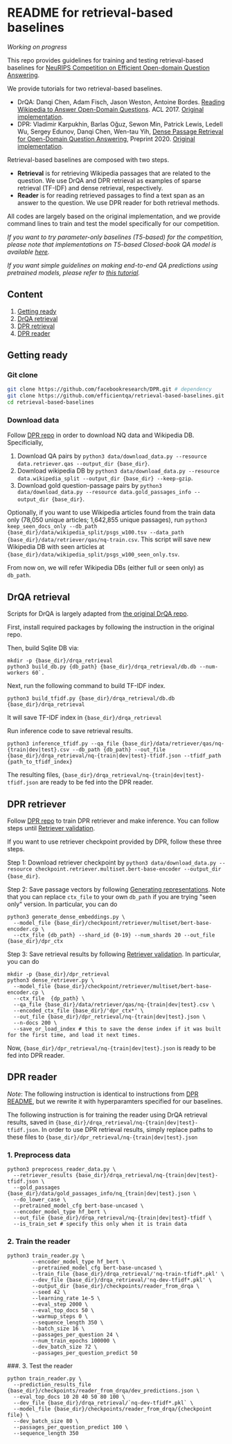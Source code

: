 # README for retrieval-based baselines

*Working on progress*

This repo provides guidelines for training and testing retrieval-based baselines for [NeuRIPS Competition on Efficient Open-domain Question Answering](http://efficientqa.github.io/).

We provide tutorials for two retrieval-based baselines.

- DrQA: Danqi Chen, Adam Fisch, Jason Weston, Antoine Bordes. [Reading Wikipedia to Answer Open-Domain Questions](https://arxiv.org/abs/1704.00051). ACL 2017. [Original implementation][drqa].
- DPR: Vladimir Karpukhin, Barlas Oğuz, Sewon Min, Patrick Lewis, Ledell Wu, Sergey Edunov, Danqi Chen, Wen-tau Yih, [Dense Passage Retrieval for Open-Domain Question Answering](https://arxiv.org/abs/2004.04906), Preprint 2020. [Original implementation][dpr].

Retrieval-based baselines are composed with two steps.
- **Retrieval** is for retrieving Wikipedia passages that are related to the question. We use DrQA and DPR retrieval as examples of sparse retrieval (TF-IDF) and dense retrieval, respectively.
- **Reader** is for reading retrieved passages to find a text span as an answer to the question. We use DPR reader for both retrieval methods.

All codes are largely based on the original implementation, and we provide command lines to train and test the model specifically for our competition.

*If you want to try parameter-only baselines (T5-based) for the competition, please note that implementations on T5-based Closed-book QA model is available [here](https://github.com/google-research/google-research/tree/master/t5_closed_book_qa).*

*If you want simple guidelines on making end-to-end QA predictions using pretrained models, please refer to [this tutorial](https://github.com/efficientqa/efficientqa.github.io/blob/master/getting_started.md).*

## Content

1. [Getting ready](#getting-ready)
2. [DrQA retrieval](#drqa-retrieval)
3. [DPR retrieval](#dpr-retrieval)
4. [DPR reader](#dpr-reader)

## Getting ready

### Git clone

```bash
git clone https://github.com/facebookresearch/DPR.git # dependency
git clone https://github.com/efficientqa/retrieval-based-baselines.git # this repo
cd retrieval-based-baselines
```

### Download data

Follow [DPR repo][dpr] in order to download NQ data and Wikipedia DB. Specificially,

1. Download QA pairs by `python3 data/download_data.py --resource data.retriever.qas --output_dir {base_dir}`.
2. Download wikipedia DB by `python3 data/download_data.py --resource data.wikipedia_split --output_dir {base_dir} --keep-gzip`.
3. Download gold question-passage pairs by `python3 data/download_data.py --resource data.gold_passages_info --output_dir {base_dir}`.

Optionally, if you want to use Wikipedia articles found from the train data only (78,050 unique articles; 1,642,855 unique passages), run `python3 keep_seen_docs_only --db_path {base_dir}/data/wikipedia_split/psgs_w100.tsv --data_path {base_dir}/data/retriever/qas/nq-train.csv`. This script will save new Wikipedia DB with seen articles at `{base_dir}/data/wikipedia_split/psgs_w100_seen_only.tsv`.

From now on, we will refer Wikipedia DBs (either full or seen only) as `db_path`.


## DrQA retrieval

Scripts for DrQA is largely adapted from [the original DrQA repo][drqa].

First, install required packages by following the instruction in the original repo.

Then, build Sqlite DB via:
```
mkdir -p {base_dir}/drqa_retrieval
python3 build_db.py {db_path} {base_dir}/drqa_retrieval/db.db --num-workers 60`.
```
Next, run the following command to build TF-IDF index.
```
python3 build_tfidf.py {base_dir}/drqa_retrieval/db.db {base_dir}/drqa_retrieval
```
It will save TF-IDF index in `{base_dir}/drqa_retrieval`

Run inference code to save retrieval results.
```
python3 inference_tfidf.py --qa_file {base_dir}/data/retriever/qas/nq-{train|dev|test}.csv --db_path {db_path} --out_file {base_dir}/drqa_retrieval/nq-{train|dev|test}-tfidf.json --tfidf_path {path_to_tfidf_index}
```

The resulting files, `{base_dir}/drqa_retrieval/nq-{train|dev|test}-tfidf.json` are ready to be fed into the DPR reader.

## DPR retriever

Follow [DPR repo][dpr] to train DPR retriever and make inference. You can follow steps until [Retriever validation](https://github.com/facebookresearch/DPR/tree/master#retriever-validation-against-the-entire-set-of-documents).


If you want to use retriever checkpoint provided by DPR, follow these three steps.

Step 1: Download retriever checkpoint by `python3 data/download_data.py --resource checkpoint.retriever.multiset.bert-base-encoder --output_dir {base_dir}`.

Step 2: Save passage vectors by following [Generating representations](https://github.com/facebookresearch/DPR/tree/master#retriever-validation-against-the-entire-set-of-documents). Note that you can replace `ctx_file` to your own `db_path` if you are trying "seen only" version. In particular, you can do
```
python3 generate_dense_embeddings.py \
  --model_file {base_dir}/checkpoint/retriever/multiset/bert-base-encoder.cp \
  --ctx_file {db_path} --shard_id {0-19} --num_shards 20 --out_file {base_dir}/dpr_ctx
```

Step 3: Save retrieval results by following [Retriever validation](https://github.com/facebookresearch/DPR/tree/master#retriever-validation-against-the-entire-set-of-documents). In particular, you can do
```
mkdir -p {base_dir}/dpr_retrieval
python3 dense_retriever.py \
  --model_file {base_dir}/checkpoint/retriever/multiset/bert-base-encoder.cp \
  --ctx_file  {dp_path} \
  --qa_file {base_dir}/data/retriever/qas/nq-{train|dev|test}.csv \
  --encoded_ctx_file {base_dir}/'dpr_ctx*' \
  --out_file {base_dir}/dpr_retrieval/nq-{train|dev|test}.json \
  --n-docs 200 \
  --save_or_load_index # this to save the dense index if it was built for the first time, and load it next times.
```

Now, `{base_dir}/dpr_retrieval/nq-{train|dev|test}.json` is ready to be fed into DPR reader.

## DPR reader

*Note*: The following instruction is identical to instructions from [DPR README](https://github.com/facebookresearch/DPR#optional-reader-model-input-data-pre-processing), but we rewrite it with hyperparamters specified for our baselines.

The following instruction is for training the reader using DrQA retrieval results, saved in `{base_dir}/drqa_retrieval/nq-{train|dev|test}-tfidf.json`. In order to use DPR retrieval results, simply replace paths to these files to `{base_dir}/dpr_retrieval/nq-{train|dev|test}.json`

### 1. Preprocess data

```
python3 preprocess_reader_data.py \
  --retriever_results {base_dir}/drqa_retrieval/nq-{train|dev|test}-tfidf.json \
  --gold_passages {base_dir}/data/gold_passages_info/nq_{train|dev|test}.json \
  --do_lower_case \
  --pretrained_model_cfg bert-base-uncased \
  --encoder_model_type hf_bert \
  --out_file {base_dir}/drqa_retrieval/nq-{train|dev|test}-tfidf \
  --is_train_set # specify this only when it is train data
```

### 2. Train the reader
```
python3 train_reader.py \
        --encoder_model_type hf_bert \
        --pretrained_model_cfg bert-base-uncased \
        --train_file {base_dir}/drqa_retrieval/'nq-train-tfidf*.pkl' \
        --dev_file {base_dir}/drqa_retrieval/'nq-dev-tfidf*.pkl' \
        --output_dir {base_dir}/checkpoints/reader_from_drqa \
        --seed 42 \
        --learning_rate 1e-5 \
        --eval_step 2000 \
        --eval_top_docs 50 \
        --warmup_steps 0 \
        --sequence_length 350 \
        --batch_size 16 \
        --passages_per_question 24 \
        --num_train_epochs 100000 \
        --dev_batch_size 72 \
        --passages_per_question_predict 50
```

###. 3. Test the reader
```
python train_reader.py \
  --prediction_results_file {base_dir}/checkpoints/reader_from_drqa/dev_predictions.json \
  --eval_top_docs 10 20 40 50 80 100 \
  --dev_file {base_dir}/drqa_retrieval/`nq-dev-tfidf*.pkl` \
  --model_file {base_dir}/checkpoints/reader_from_drqa/{checkpoint file} \
  --dev_batch_size 80 \
  --passages_per_question_predict 100 \
  --sequence_length 350
```

[drqa]: https://github.com/facebookresearch/DrQA/
[dpr]: https://github.com/facebookresearch/DPR




